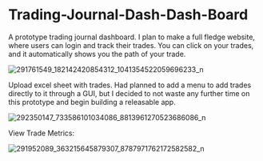 # Trading-Journal-Dash-Dash-Board
A prototype trading journal dashboard. I plan to make a full fledge website, where users can login and track their trades. 
You can click on your trades, and it automatically shows you the path of your trade.


![291761549_182142420854312_1041354522059696233_n](https://user-images.githubusercontent.com/65280357/182767788-5163b7f0-4794-46c7-be63-7d6c9e8204e9.jpg)


Upload excel sheet with trades. Had planned to add a menu to add trades directly to it through a GUI, but I decided to not waste any further time on this prototype and begin building a releasable app. 



![292350147_733586101034086_8813961270523686086_n](https://user-images.githubusercontent.com/65280357/182767797-09f21205-1301-472e-b14b-760163bb0e6d.jpg)



View Trade Metrics:


![291952089_363215645879307_8787971762172582582_n](https://user-images.githubusercontent.com/65280357/182768366-eaea72c0-e043-4f71-aa59-db860981177f.jpg)
